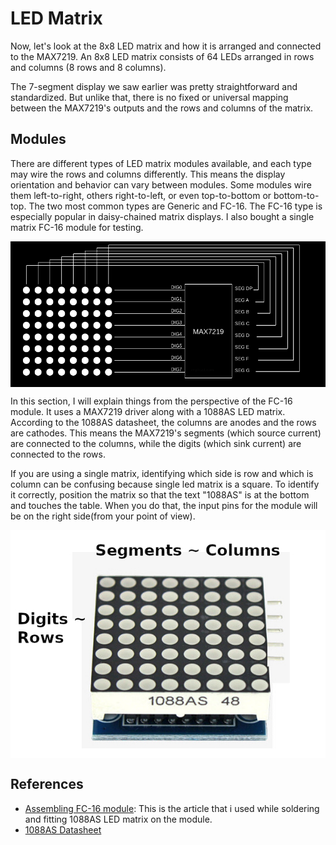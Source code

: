 # LED Matrix

Now, let's look at the 8x8 LED matrix and how it is arranged and connected to the MAX7219. An 8x8 LED matrix consists of 64 LEDs arranged in rows and columns (8 rows and 8 columns).

The 7-segment display we saw earlier was pretty straightforward and standardized.  But unlike that, there is no fixed or universal mapping between the MAX7219's outputs and the rows and columns of the matrix.
 
## Modules

There are different types of LED matrix modules available, and each type may wire the rows and columns differently. This means the display orientation and behavior can vary between modules. Some modules wire them left-to-right, others right-to-left, or even top-to-bottom or bottom-to-top. The two most common types are Generic and FC-16. The FC-16 type is especially popular in daisy-chained matrix displays. I also bought a single matrix FC-16 module for testing. 

<img style="display: block; margin: auto;" alt="8x8 led matrix display wiring with max7299" src="./images/max7219-8x8-led-dot-matrix-wiring.png"/>

In this section, I will explain things from the perspective of the FC-16 module. It uses a MAX7219 driver along with a 1088AS LED matrix. According to the 1088AS datasheet, the columns are anodes and the rows are cathodes. This means the MAX7219's segments (which source current) are connected to the columns, while the digits (which sink current) are connected to the rows.

If you are using a single matrix, identifying which side is row and which is column can be confusing because single led matrix is a square. To identify it correctly, position the matrix so that the text "1088AS" is at the bottom and touches the table. When you do that, the input pins for the module will be on the right side(from your point of view).

<img style="display: block; margin: auto;" alt="8x8 led matrix display wiring with max7299" src="./images/1088as-identifying-rows-columns.jpg"/>


## References

- [Assembling FC-16 module](https://makerselectronics.com/product/max7219-8x8-dot-led-matrix-fc-16/): This is the article that i used while soldering and fitting 1088AS LED matrix on the module. 
- [1088AS Datasheet](https://cdn.velleman.eu/downloads/29/infosheets/vmp502_led8x8_1088as.pdf)
